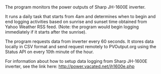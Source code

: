 The program monitors the power outputs of Sharp JH-1600E inverter.

It runs a daily task that starts from 4am and determines when to begin and end logging activities based on sunrise and sunset time obtained from Yahoo Weather RSS feed. (Note: the program would begin logging immediately if it starts after the sunrise).

The program requests data from inverter every 60 seconds. It stores data locally in CSV format and send request remotely to PVOutput.org using the Status API on every 10th minute of the hour.

For information about how to setup data logging from Sharp JH-1600E inverter, see the link here: http://power.vacated.net/jh1600e.php